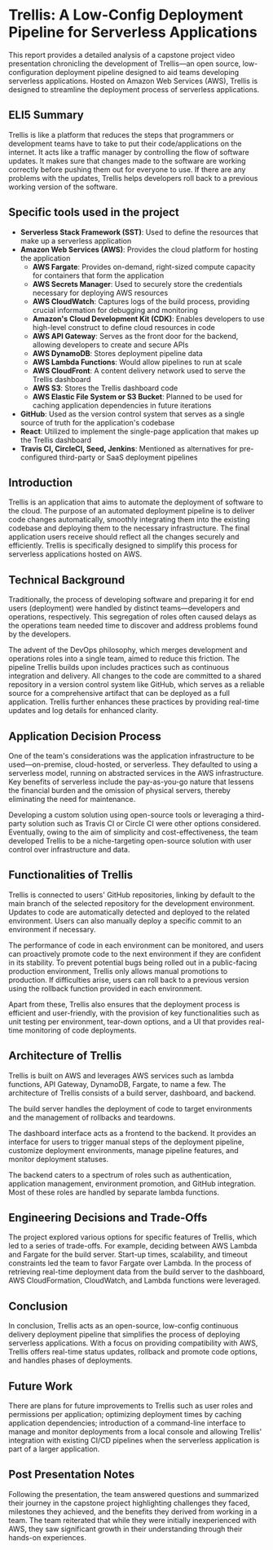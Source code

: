 # Trellis: A Low-Config Deployment Pipeline for Serverless Applications

This report provides a detailed analysis of a capstone project video presentation chronicling the development of Trellis—an open source, low-configuration deployment pipeline designed to aid teams developing serverless applications. Hosted on Amazon Web Services (AWS), Trellis is designed to streamline the deployment process of serverless applications.

## ELI5 Summary

Trellis is like a platform that reduces the steps that programmers or development teams have to take to put their code/applications on the internet. It acts like a traffic manager by controlling the flow of software updates. It makes sure that changes made to the software are working correctly before pushing them out for everyone to use. If there are any problems with the updates, Trellis helps developers roll back to a previous working version of the software. 

## Specific tools used in the project

- **Serverless Stack Framework (SST)**: Used to define the resources that make up a serverless application
- **Amazon Web Services (AWS)**: Provides the cloud platform for hosting the application
  - **AWS Fargate**: Provides on-demand, right-sized compute capacity for containers that form the application
  - **AWS Secrets Manager**: Used to securely store the credentials necessary for deploying AWS resources
  - **AWS CloudWatch**: Captures logs of the build process, providing crucial information for debugging and monitoring
  - **Amazon's Cloud Development Kit (CDK)**: Enables developers to use high-level construct to define cloud resources in code
  - **AWS API Gateway**: Serves as the front door for the backend, allowing developers to create and secure APIs
  - **AWS DynamoDB**: Stores deployment pipeline data
  - **AWS Lambda Functions**: Would allow pipelines to run at scale
  - **AWS CloudFront**: A content delivery network used to serve the Trellis dashboard
  - **AWS S3**: Stores the Trellis dashboard code
  - **AWS Elastic File System or S3 Bucket**: Planned to be used for caching application dependencies in future iterations
- **GitHub**: Used as the version control system that serves as a single source of truth for the application's codebase
- **React**: Utilized to implement the single-page application that makes up the Trellis dashboard
- **Travis CI, CircleCI, Seed, Jenkins**: Mentioned as alternatives for pre-configured third-party or SaaS deployment pipelines

## Introduction

Trellis is an application that aims to automate the deployment of software to the cloud. The purpose of an automated deployment pipeline is to deliver code changes automatically, smoothly integrating them into the existing codebase and deploying them to the necessary infrastructure. The final application users receive should reflect all the changes securely and efficiently. Trellis is specifically designed to simplify this process for serverless applications hosted on AWS.

## Technical Background

Traditionally, the process of developing software and preparing it for end users (deployment) were handled by distinct teams—developers and operations, respectively. This segregation of roles often caused delays as the operations team needed time to discover and address problems found by the developers. 

The advent of the DevOps philosophy, which merges development and operations roles into a single team, aimed to reduce this friction. The pipeline Trellis builds upon includes practices such as continuous integration and delivery. All changes to the code are committed to a shared repository in a version control system like GitHub, which serves as a reliable source for a comprehensive artifact that can be deployed as a full application. Trellis further enhances these practices by providing real-time updates and log details for enhanced clarity.

## Application Decision Process

One of the team's considerations was the application infrastructure to be used—on-premise, cloud-hosted, or serverless. They defaulted to using a serverless model, running on abstracted services in the AWS infrastructure. Key benefits of serverless include the pay-as-you-go nature that lessens the financial burden and the omission of physical servers, thereby eliminating the need for maintenance.

Developing a custom solution using open-source tools or leveraging a third-party solution such as Travis CI or Circle CI were other options considered. Eventually, owing to the aim of simplicity and cost-effectiveness, the team developed Trellis to be a niche-targeting open-source solution with user control over infrastructure and data.

## Functionalities of Trellis

Trellis is connected to users' GitHub repositories, linking by default to the main branch of the selected repository for the development environment. Updates to code are automatically detected and deployed to the related environment. Users can also manually deploy a specific commit to an environment if necessary.

The performance of code in each environment can be monitored, and users can proactively promote code to the next environment if they are confident in its stability. To prevent potential bugs being rolled out in a public-facing production environment, Trellis only allows manual promotions to production. If difficulties arise, users can roll back to a previous version using the rollback function provided in each environment. 

Apart from these, Trellis also ensures that the deployment process is efficient and user-friendly, with the provision of key functionalities such as unit testing per environment, tear-down options, and a UI that provides real-time monitoring of code deployments.

## Architecture of Trellis
Trellis is built on AWS and leverages AWS services such as lambda functions, API Gateway, DynamoDB, Fargate, to name a few. The architecture of Trellis consists of a build server, dashboard, and backend.

The build server handles the deployment of code to target environments and the management of rollbacks and teardowns.

The dashboard interface acts as a frontend to the backend. It provides an interface for users to trigger manual steps of the deployment pipeline, customize deployment environments, manage pipeline features, and monitor deployment statuses.

The backend caters to a spectrum of roles such as authentication, application management, environment promotion, and GitHub integration. Most of these roles are handled by separate lambda functions.

## Engineering Decisions and Trade-Offs

The project explored various options for specific features of Trellis, which led to a series of trade-offs. For example, deciding between AWS Lambda and Fargate for the build server. Start-up times, scalability, and timeout constraints led the team to favor Fargate over Lambda. In the process of retrieving real-time deployment data from the build server to the dashboard, AWS CloudFormation, CloudWatch, and Lambda functions were leveraged.

## Conclusion

In conclusion, Trellis acts as an open-source, low-config continuous delivery deployment pipeline that simplifies the process of deploying serverless applications. With a focus on providing compatibility with AWS, Trellis offers real-time status updates, rollback and promote code options, and handles phases of deployments.

## Future Work

There are plans for future improvements to Trellis such as user roles and permissions per application; optimizing deployment times by caching application dependencies; introduction of a command-line interface to manage and monitor deployments from a local console and allowing Trellis' integration with existing CI/CD pipelines when the serverless application is part of a larger application. 

## Post Presentation Notes

Following the presentation, the team answered questions and summarized their journey in the capstone project highlighting challenges they faced, milestones they achieved, and the benefits they derived from working in a team. The team reiterated that while they were initially inexperienced with AWS, they saw significant growth in their understanding through their hands-on experiences.
